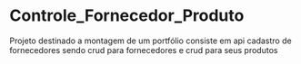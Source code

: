 # Controle_Fornecedor_Produto
 Projeto destinado a montagem de um portfólio consiste em api cadastro de fornecedores sendo crud para fornecedores e crud para seus produtos
